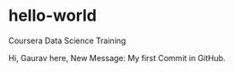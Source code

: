 # hello-world
Coursera Data Science Training

Hi,
Gaurav here, New Message: My first Commit in GitHub.
